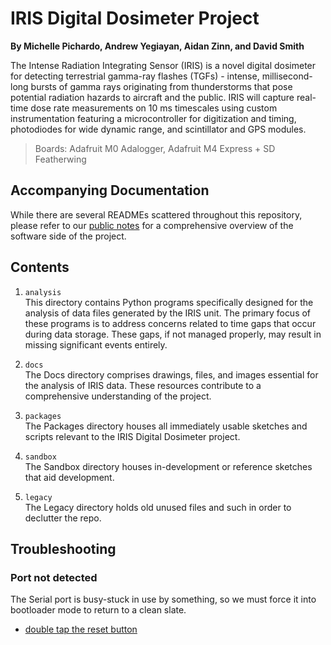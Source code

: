# IRIS Digital Dosimeter Project

**By Michelle Pichardo, Andrew Yegiayan, Aidan Zinn, and David Smith**

The Intense Radiation Integrating Sensor (IRIS) is a novel digital dosimeter for detecting terrestrial gamma-ray flashes (TGFs) - intense, millisecond-long bursts of gamma rays originating from thunderstorms that pose potential radiation hazards to aircraft and the public. IRIS will capture real-time dose rate measurements on 10 ms timescales using custom instrumentation featuring a microcontroller for digitization and timing, photodiodes for wide dynamic range, and scintillator and GPS modules.

> Boards: Adafruit M0 Adalogger, Adafruit M4 Express + SD Featherwing

## Accompanying Documentation
While there are several READMEs scattered throughout this repository, please refer to our [public notes](https://iris-digital-dosimeter.github.io/) for a comprehensive overview of the software side of the project.

## Contents

1. `analysis` \
This directory contains Python programs specifically designed for the analysis of data files generated by the IRIS unit. The primary focus of these programs is to address concerns related to time gaps that occur during data storage. These gaps, if not managed properly, may result in missing significant events entirely.

2. `docs` \
The Docs directory comprises drawings, files, and images essential for the analysis of IRIS data. These resources contribute to a comprehensive understanding of the project.

3. `packages` \
The Packages directory houses all immediately usable sketches and scripts relevant to the IRIS Digital Dosimeter project.

4. `sandbox` \
The Sandbox directory houses in-development or reference sketches that aid development.

5. `legacy` \
The Legacy directory holds old unused files and such in order to declutter the repo.

## Troubleshooting

### **Port not detected**

The Serial port is busy-stuck in use by something, so we must force it into bootloader mode to return to a clean slate.

- [double tap the reset button](https://forum.arduino.cc/t/arduino-not-recognized-com-port-missing-not-appearing-in-device-manager/889617)

